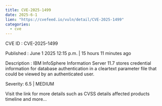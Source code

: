 ```yaml
---
title: CVE-2025-1499
date: 2025-6-1
lien: "https://cvefeed.io/vuln/detail/CVE-2025-1499"
categories:
  - cve
---
```


CVE ID : CVE-2025-1499

Published :  June 1
2025
12:15 p.m. | 15 hours
11 minutes ago

Description : IBM InfoSphere Information Server 11.7 stores credential information for database authentication in a cleartext parameter file that could be viewed by an authenticated user.

Severity: 6.5 | MEDIUM

Visit the link for more details
such as CVSS details
affected products
timeline
and more...
